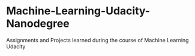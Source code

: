 # Machine-Learning-Udacity-Nanodegree
Assignments and Projects learned during the course of Machine Learning Udacity
